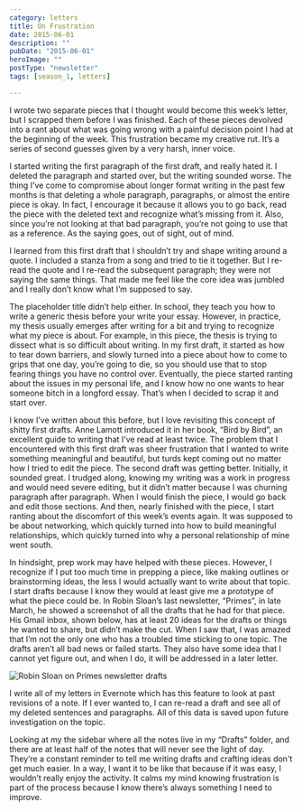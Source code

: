 ```yaml
---
category: letters
title: On Frustration
date: 2015-06-01
description: ""
pubDate: "2015-06-01"
heroImage: ""
postType: "newsletter"
tags: [season_1, letters]

---
```




I wrote two separate pieces that I thought would become this week’s letter, but I scrapped them before I was finished. Each of these pieces devolved into a rant about what was going wrong with a painful decision point I had at the beginning of the week. This frustration became my creative rut. It’s a series of second guesses given by a very harsh, inner voice.

I started writing the first paragraph of the first draft, and really hated it. I deleted the paragraph and started over, but the writing sounded worse. The thing I’ve come to compromise about longer format writing in the past few months is that deleting a whole paragraph, paragraphs, or almost the entire piece is okay. In fact, I encourage it because it allows you to go back, read the piece with the deleted text and recognize what’s missing from it. Also, since you’re not looking at that bad paragraph, you’re not going to use that as a reference. As the saying goes, out of sight, out of mind.

I learned from this first draft that I shouldn’t try and shape writing around a quote. I included a stanza from a song and tried to tie it together. But I re-read the quote and I re-read the subsequent paragraph; they were not saying the same things. That made me feel like the core idea was jumbled and I really don’t know what I’m supposed to say.

The placeholder title didn’t help either. In school, they teach you how to write a generic thesis before your write your essay. However, in practice, my thesis usually emerges after writing for a bit and trying to recognize what my piece is about. For example, in this piece, the thesis is trying to dissect what is so difficult about writing. In my first draft, it started as how to tear down barriers, and slowly turned into a piece about how to come to grips that one day, you’re going to die, so you should use that to stop fearing things you have no control over. Eventually, the piece started ranting about the issues in my personal life, and I know how no one wants to hear someone bitch in a longford essay. That’s when I decided to scrap it and start over.

I know I’ve written about this before, but I love revisiting this concept of shitty first drafts. Anne Lamott introduced it in her book, “Bird by Bird”, an excellent guide to writing that I’ve read at least twice. The problem that I encountered with this first draft was sheer frustration that I wanted to write something meaningful and beautiful, but turds kept coming out no matter how I tried to edit the piece. The second draft was getting better. Initially, it sounded great. I trudged along, knowing my writing was a work in progress and would need severe editing, but it didn’t matter because I was churning paragraph after paragraph. When I would finish the piece, I would go back and edit those sections. And then, nearly finished with the piece, I start ranting about the discomfort of this week’s events again. It was supposed to be about networking, which quickly turned into how to build meaningful relationships, which quickly turned into why a personal relationship of mine went south.

In hindsight, prep work may have helped with these pieces. However, I recognize if I put too much time in prepping a piece, like making outlines or brainstorming ideas, the less I would actually want to write about that topic. I start drafts because I know they would at least give me a prototype of what the piece could be. In Robin Sloan’s last newsletter, “Primes”, in late March, he showed a screenshot of all the drafts that he had for that piece. His Gmail inbox, shown below, has at least 20 ideas for the drafts or things he wanted to share, but didn’t make the cut. When I saw that, I was amazed that I’m not the only one who has a troubled time sticking to one topic. The drafts aren’t all bad news or failed starts. They also have some idea that I cannot yet figure out, and when I do, it will be addressed in a later letter.

![Robin Sloan on Primes newsletter drafts](https://gallery.tinyletterapp.com/b7acb1dd09358f1ed19f16a562a005fc08d42511/images/50cd28c4-9d6d-4bee-b9b1-28d5a530d603.png)

I write all of my letters in Evernote which has this feature to look at past revisions of a note. If I ever wanted to, I can re-read a draft and see all of my deleted sentences and paragraphs. All of this data is saved upon future investigation on the topic.

Looking at my the sidebar where all the notes live in my “Drafts” folder, and there are at least half of the notes that will never see the light of day. They’re a constant reminder to tell me writing drafts and crafting ideas don't get much easier. In a way, I want it to be like that because if it was easy, I wouldn’t really enjoy the activity. It calms my mind knowing frustration is part of the process because I know there’s always something I need to improve.
